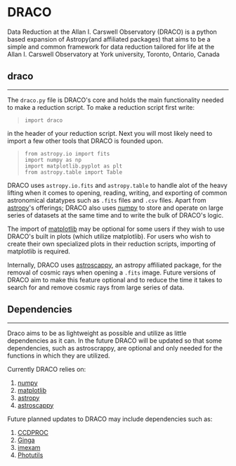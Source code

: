 # DRACO

Data Reduction at the Allan I. Carswell Observatory (DRACO) is a python based expansion of Astropy(and affiliated packages) that aims to be a simple and common framework for data reduction tailored for life at the Allan I. Carswell Observatory at York university, Toronto, Ontario, Canada

## draco

---

The `draco.py` file is DRACO's core and holds the main functionality needed to make a reduction script. To make a reduction script first write:  

> `import draco`

in the header of your reduction script. Next you will most likely need to import a few other tools that DRACO is founded upon.

> `from astropy.io import fits`  
> `import numpy as np`  
> `import matplotlib.pyplot as plt`  
> `from astropy.table import Table`

DRACO uses `astropy.io.fits` and `astropy.table` to handle alot of the heavy lifting when it comes to opening, reading, writing, and exporting of common astronomical datatypes such as `.fits` files and `.csv` files. Apart from [astropy](https://www.astropy.org/index.html)'s offerings; DRACO also uses [numpy](http://www.numpy.org/) to store and operate on large series of datasets at the same time and to write the bulk of DRACO's logic.

The import of [matplotlib](https://matplotlib.org/) may be optional for some users if they wish to use DRACO's built in plots (which utilize matplotlib). For users who wish to create their own specialized plots in their reduction scripts, importing of matplotlib is required.

Internally, DRACO uses [astroscappy](https://github.com/astropy/astroscrappy), an astropy affiliated package, for the removal of cosmic rays when opening a `.fits` image. Future versions of DRACO aim to make this feature optional and to reduce the time it takes to search for and remove cosmic rays from large series of data.

## Dependencies

---

Draco aims to be as lightweight as possible and utilize as little dependencies as it can. In the future DRACO will be updated so that some dependencies, such as astroscrappy, are optional and only needed for the functions in which they are utilized.

Currently DRACO relies on:  
1. [numpy](http://www.numpy.org/)
1. [matplotlib](https://matplotlib.org/)
1. [astropy](https://www.astropy.org/index.html)
1. [astroscappy](https://github.com/astropy/astroscrappy)

Future planned updates to DRACO may include dependencies such as:  
1. [CCDPROC](https://ccdproc.readthedocs.io/en/latest/index.html#)
1. [Ginga](https://ejeschke.github.io/ginga/)
1. [imexam](https://imexam.readthedocs.io/en/latest/index.html)
1. [Photutils](https://photutils.readthedocs.io/en/stable/index.html)
